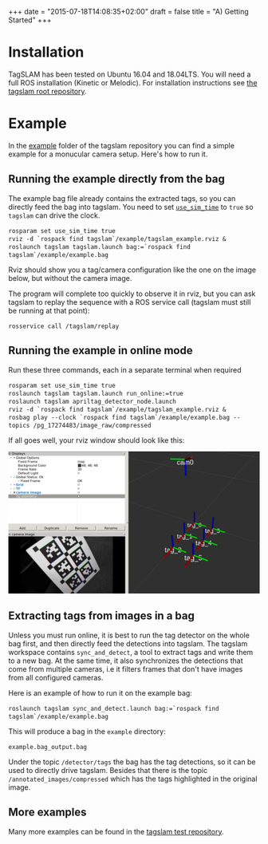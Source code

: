 +++
date = "2015-07-18T14:08:35+02:00"
draft = false
title = "A) Getting Started"
+++
# Installation
TagSLAM has been tested on Ubuntu 16.04 and 18.04LTS. You will need a
full ROS installation (Kinetic or Melodic). For installation
instructions see
[the tagslam root repository](https://github.com/berndpfrommer/tagslam_root).

# Example
In the
[example](https://github.com/berndpfrommer/tagslam/tree/master/example) folder
of the tagslam repository you can find a simple example for a
monucular camera setup. Here's how to run it. 

## Running the example directly from the bag

The example bag file already contains the extracted tags,
so you can directly feed the bag into tagslam. You need to
set [``use_sim_time``](http://wiki.ros.org/Clock) to ``true`` so 
``tagslam`` can  drive the clock. 

    rosparam set use_sim_time true
    rviz -d `rospack find tagslam`/example/tagslam_example.rviz &
    roslaunch tagslam tagslam.launch bag:=`rospack find tagslam`/example/example.bag

Rviz should show you a tag/camera configuration like the one on the
image below, but without the camera image.

The program will complete too quickly to observe it in rviz, but you can
ask tagslam to replay the sequence with a ROS service call (tagslam must
still be running at that point):

    rosservice call /tagslam/replay

## Running the example in online mode

Run these three commands, each in a separate terminal when required

    rosparam set use_sim_time true
    roslaunch tagslam tagslam.launch run_online:=true
    roslaunch tagslam apriltag_detector_node.launch
    rviz -d `rospack find tagslam`/example/tagslam_example.rviz &
    rosbag play --clock `rospack find tagslam`/example/example.bag --topics /pg_17274483/image_raw/compressed

If all goes well, your rviz window should look like this:

![rviz online](../media/example_online.png "rviz online")


## Extracting tags from images in a bag

Unless you must run online, it is best to run the tag detector on the
whole bag first, and then directly feed the detections into tagslam.
The tagslam workspace contains ``sync_and_detect``, a tool to extract
tags and write them to a new bag. At the same time, it also synchronizes
the detections that come from multiple cameras, i.e it filters frames
that don't have images from all configured cameras.

Here is an example of how to run it on the example bag:

    roslaunch tagslam sync_and_detect.launch bag:=`rospack find tagslam`/example/example.bag

This will produce a bag in the ``example`` directory:

    example.bag_output.bag

Under the topic ``/detector/tags`` the bag has the tag detections, so it
can be used to directly drive tagslam. Besides that there is the topic
``/annotated_images/compressed`` which has the tags highlighted in the
original image.

## More examples

Many more examples can be found in the [tagslam test
repository](https://github.com/berndpfrommer/tagslam_test/tree/master/tests).
